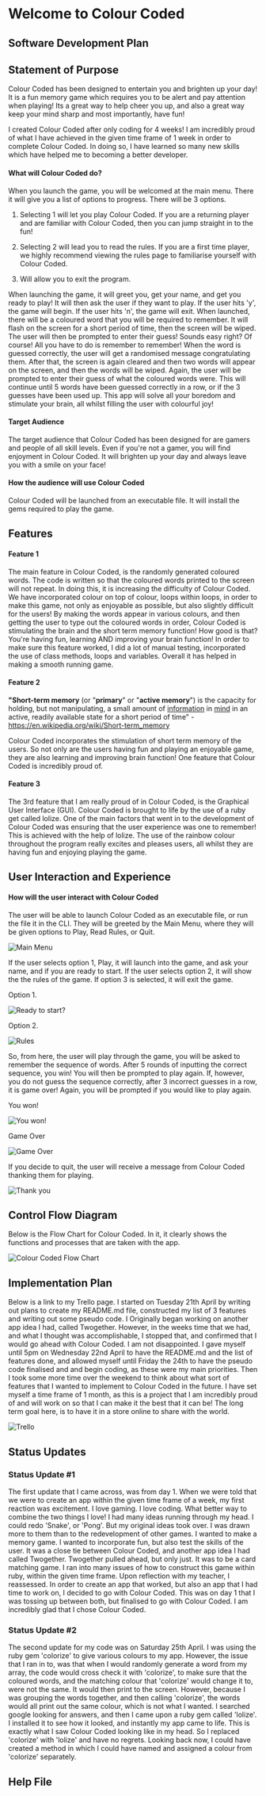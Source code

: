 # Welcome to Colour Coded

## Software Development Plan

## Statement of Purpose

Colour Coded has been designed to entertain you and brighten up your day! It is a fun memory game which requires you to be alert and pay attention when playing! Its a great way to help cheer you up, and also a great way keep your mind sharp and most importantly, have fun!

I created Colour Coded after only coding for 4 weeks! I am incredibly proud of what I have achieved in the given time frame of 1 week in order to complete Colour Coded. In doing so, I have learned so many new skills which have helped me to becoming a better developer.

#### What will Colour Coded do? 

When you launch the game, you will be welcomed at the main menu. There it will give you a list of options to progress. There will be 3 options. 

1. Selecting 1 will let you play Colour Coded. If you are a returning player and are familiar with Colour Coded, then you can jump straight in to the fun!

2. Selecting 2 will lead you to read the rules. If you are a first time player, we highly recommend viewing the rules page to familiarise yourself with Colour Coded.
3. Will allow you to exit the program.

When launching the game, it will greet you, get your name, and get you ready to play! It will then ask the user if they want to play. If the user hits 'y', the game will begin. If the user hits 'n', the game will exit. When launched, there will be a coloured word that you will be required to remember. It will flash on the screen for a short period of time, then the screen will be wiped. The user will then be prompted to enter their guess! Sounds easy right? Of course! All you have to do is remember to remember! When the word is guessed correctly, the user will get a randomised message congratulating them. After that, the screen is again cleared and then two words will appear on the screen, and then the words will be wiped. Again, the user will be prompted to enter their guess of what the coloured words were. This will continue until  5 words have been guessed correctly in a row, or if the 3 guesses have been used up. This app will solve all your boredom and stimulate your brain, all whilst filling the user with colourful joy!

#### Target Audience 

The target audience that Colour Coded has been designed for are gamers and people of all skill levels. Even if you're not a gamer, you will find enjoyment in Colour Coded. It will brighten up your day and always leave you with a smile on your face!

#### How the audience will use Colour Coded

Colour Coded will be launched from an executable file. It will install the gems required to play the game.

## Features

#### Feature 1

The main feature in Colour Coded, is the randomly generated coloured words. The code is written so that the coloured words printed to the screen will not repeat. In doing this, it is increasing the difficulty of Colour Coded. We have incorporated colour on top of colour, loops within loops, in order to make this game, not only as enjoyable as possible, but also slightly difficult for the users! By making the words appear in various colours, and then getting the user to type out the coloured words in order, Colour Coded is stimulating the brain and the short term memory function! How good is that? You're having fun, learning AND improving your brain function! In order to make sure this feature worked, I did a lot of manual testing, incorporated the use of class methods, loops and variables. Overall it has helped in making a smooth running game.

#### Feature 2

**"Short-term memory** (or "**primary**" or "**active memory**") is the capacity for holding, but not manipulating, a small amount of [information](https://en.wikipedia.org/wiki/Information) in [mind](https://en.wikipedia.org/wiki/Mind) in an active, readily available state for a short period of time" - https://en.wikipedia.org/wiki/Short-term_memory

Colour Coded incorporates the stimulation of short term memory of the users. So not only are the users having fun and playing an enjoyable game, they are also learning and improving brain function! One feature that Colour Coded is incredibly proud of.

#### Feature 3

The 3rd feature that I am really proud of in Colour Coded, is the Graphical User Interface (GUI). Colour Coded is brought to life by the use of a ruby get called lolize. One of the main factors that went in to the development of Colour Coded was ensuring that the user experience was one to remember! This is achieved with the help of lolize. The use of the rainbow colour throughout the program really excites and pleases users, all whilst they are having fun and enjoying playing the game.

## User Interaction and Experience

#### How will the user interact with Colour Coded

The user will be able to launch Colour Coded as an executable file, or run the file it in the CLI. They will be greeted by the Main Menu, where they will be given options to Play, Read Rules, or Quit.

![Main Menu](https://github.com/thomasjfisher/Terminal_App_Colour_Coded/blob/master/docs/Colour_Coded_User_Interaction_MainMenu.jpg)

If the user selects option 1, Play, it will launch into the game, and ask your name, and if you are ready to start. If the user selects option 2, it will show the the rules of the game. If option 3 is selected, it will exit the game.

Option 1.

![Ready to start?](https://github.com/thomasjfisher/Terminal_App_Colour_Coded/blob/master/docs/Colour_Coded_Start_Prompt.jpg)

Option 2.

![Rules](https://github.com/thomasjfisher/Terminal_App_Colour_Coded/blob/master/docs/Colour_Coded_Rules.jpg)

So, from here, the user will play through the game, you will be asked to remember the sequence of words. After 5 rounds of inputting the correct sequence, you win! You will then be prompted to play again. If, however, you do not guess the sequence correctly, after 3 incorrect guesses in a row, it is game over! Again, you will be prompted if you would like to play again.

You won!

![You won!](https://github.com/thomasjfisher/Terminal_App_Colour_Coded/blob/master/docs/Colour_Coded_You_Won_Play_Again.jpg)

Game Over

![Game Over](https://github.com/thomasjfisher/Terminal_App_Colour_Coded/blob/master/docs/Colour_Coded_Game_Over_Play_Again.jpg)

If you decide to quit, the user will receive a message from Colour Coded thanking them for playing.

![Thank you](https://github.com/thomasjfisher/Terminal_App_Colour_Coded/blob/master/docs/Colour_Coded_TY.jpg)

## Control Flow Diagram

Below is the Flow Chart for Colour Coded. In it, it clearly shows the functions and processes that are taken with the app.

![Colour Coded Flow Chart](https://github.com/thomasjfisher/Terminal_App_Colour_Coded/blob/master/docs/Colour_Coded_Flow_Chart.jpg)

## Implementation Plan

Below is a link to my Trello page. I started on Tuesday 21th April by writing out plans to create my README.md file, constructed my list of 3 features and writing out some pseudo code. I Originally began working on another app idea I had, called Twogether. However, in the weeks time that we had, and what I thought was accomplishable, I stopped that, and confirmed that I would go ahead with Colour Coded. I am not disappointed. I gave myself until 5pm on Wednesday 22nd April to have the README.md and the list of features done, and allowed myself until Friday the 24th to have the pseudo code finalised and and begin coding, as these were my main priorities.  Then I took some more time over the weekend to think about what sort of features that I wanted to implement to Colour Coded in the future. I have set myself a time frame of 1 month, as this is a project that I am incredibly proud of and will work on so that I can make it the best that it can be! The long term goal here, is to have it in a store online to share with the world.

![Trello](https://github.com/thomasjfisher/Terminal_App_Colour_Coded/blob/master/docs/Colour_Coded_Trello.jpg)

## Status Updates

### Status Update #1

The first update that I came across, was from day 1. When we were told that we were to create an app within the given time frame of a week, my first reaction was excitement. I love gaming. I love coding. What better way to combine the two things I love! I had many ideas running through my head. I could redo 'Snake', or 'Pong'. But my original ideas took over. I was drawn more to them than to the redevelopment of other games. I wanted to make a memory game. I wanted to incorporate fun, but also test the skills of the user. It was a close tie between Colour Coded, and another app idea I had called Twogether. Twogether pulled ahead, but only just. It was to be a card matching game. I ran into many issues of how to construct this game within ruby, within the given time frame. Upon reflection with my teacher, I reassessed. In order to create an app that worked, but also an app that I had time to work on, I decided to go with Colour Coded. This was on day 1 that I was tossing up between both, but finalised to go with Colour Coded. I am incredibly glad that I chose Colour Coded.

### Status Update #2

The second update for my code was on Saturday 25th April. I was using the ruby gem 'colorize' to give various colours to my app. However, the issue that I ran in to, was that when I would randomly generate a word from my array, the code would cross check it with 'colorize', to make sure that the coloured words, and the matching colour that 'colorize' would change it to, were not the same. It would then print to the screen. However, because I was grouping the words together, and then calling 'colorize', the words would all print out the same colour, which is not what I wanted. I searched google looking for answers, and then I came upon a ruby gem called 'lolize'. I installed it to see how it looked, and instantly my app came to life. This is exactly what I saw Colour Coded looking like in my head. So I replaced 'colorize' with 'lolize' and have no regrets. Looking back now, I could have created a method in which I could have named and assigned a colour from 'colorize' separately.

## Help File







